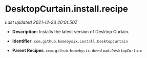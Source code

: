 # DesktopCurtain.install.recipe

_Last updated 2021-12-23 20:01:50Z_

- **Description**: Installs the latest version of Desktop Curtain.

- **Identifier**: `com.github.homebysix.install.DesktopCurtain`

- **Parent Recipes**: `com.github.homebysix.download.DesktopCurtain`
